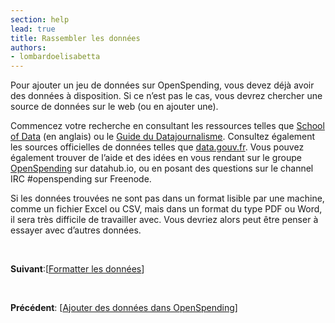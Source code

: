 ```yaml
---
section: help
lead: true
title: Rassembler les données
authors:
- lombardoelisabetta
---
```

Pour ajouter un jeu de données sur OpenSpending, vous devez déjà avoir des données à disposition. Si ce n’est pas le cas, vous devrez chercher une source de données sur le web (ou en ajouter une).

Commencez votre recherche en consultant les ressources telles que [School of Data](http://schoolofdata.org/handbook/courses/finding-data/ "School of data") (en anglais) ou le [Guide du Datajournalisme](http://jplusplus.github.io/guide-du-datajournalisme/ "Guide du Datajournalisme"). Consultez également les sources officielles de données telles que [data.gouv.fr](http://www.data.gouv.fr "Données officielles du gouvernement français"). Vous pouvez également trouver de l’aide et des idées en vous rendant sur le groupe [OpenSpending](http://datahub.io/group/openspending "OpenSpending") sur datahub.io, ou en posant des questions sur le channel IRC #openspending sur Freenode.

Si les données trouvées ne sont pas dans un format lisible par une machine, comme un fichier Excel ou CSV, mais dans un format du type PDF ou Word, il sera très difficile de travailler avec. Vous devriez alors peut être penser à essayer avec d’autres données.

&nbsp;

**Suivant**:[<a href="../formatter-les-donnees/">Formatter les données</a>]

&nbsp;

**Précédent**: [<a href="../ajouter-des-donnees-dans-openspending/">Ajouter des données dans OpenSpending</a>]
